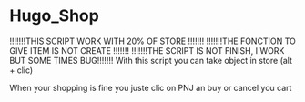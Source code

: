 # Hugo_Shop
!!!!!!!THIS SCRIPT WORK WITH 20% OF STORE !!!!!!!
!!!!!!!THE FONCTION TO GIVE ITEM IS NOT CREATE !!!!!!!
!!!!!!!THE SCRIPT IS NOT FINISH, I WORK BUT SOME TIMES BUG!!!!!!!
With this script you can take object in store (alt + clic)

When your shopping is fine you juste clic on PNJ an buy or cancel you cart
